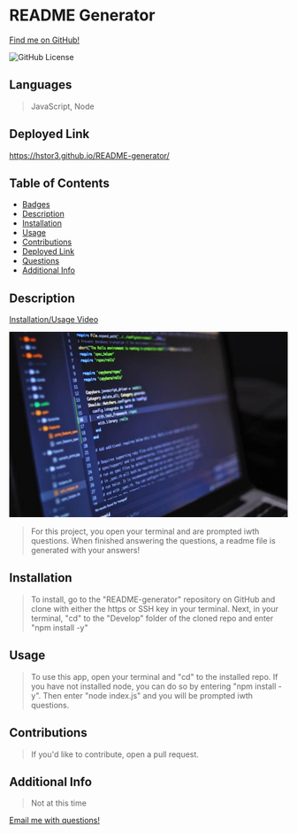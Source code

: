 # README Generator

[Find me on GitHub!](https://github.com/hstor3)


![GitHub License](https://img.shields.io/badge/license-MIT-blue?style=flat&logo=appveyor) 
## Languages 

>  JavaScript, Node

## Deployed Link

https://hstor3.github.io/README-generator/

## Table of Contents

* [Badges](#badges)
* [Description](#description)
* [Installation](#installation)
* [Usage](#usage)
* [Contributions](#contribute)
* [Deployed Link](#deployedlink)
* [Questions](#questions)
* [Additional Info](#additional)

## Description

[Installation/Usage Video](https://drive.google.com/file/d/1tgeXOF5woT7mUobjcZdKa-P5Vs-i86u3/view?usp=sharing)

![Screenshot](./Develop/assets/codingimg.jpg)

> For this project, you open your terminal and are prompted iwth questions. When finished answering the questions, a readme file is generated with your answers!

## Installation

> To install, go to the "README-generator" repository on GitHub and clone with either the https or SSH key in your terminal. Next, in your terminal, "cd" to the "Develop" folder of the cloned repo and enter "npm install -y"

## Usage

> To use this app, open your terminal and "cd" to the installed repo. If you have not installed node, you can do so by entering "npm install -y". Then enter "node index.js" and you will be prompted iwth questions.

## Contributions

> If you'd like to contribute, open a pull request.

## Additional Info

> Not at this time

[Email me with questions!](heatherstorseth3@gmail.com)
